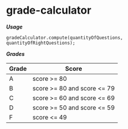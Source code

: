 # grade-calculator

***Usage***

```
gradeCalculator.compute(quantityOfQuestions, quantityOfRightQuestions);
```

***Grades***

Grade | Score |
--- | --- |
A | score >= 80
B | score >= 80 and score <= 79
C | score >= 60 and score <= 69
D | score >= 50 and score <= 59
F | score <= 49
